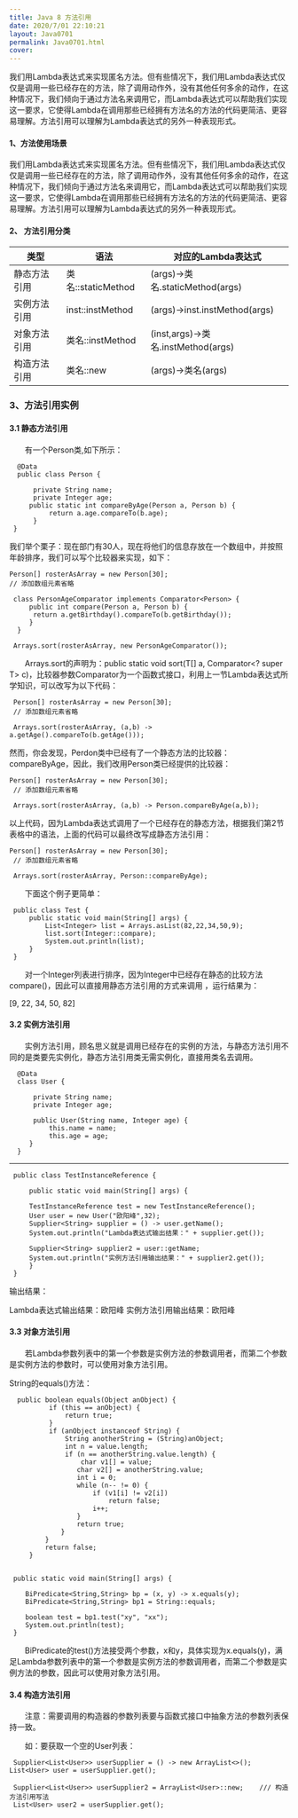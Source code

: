 ```yaml
---
title: Java 8 方法引用
date: 2020/7/01 22:10:21
layout: Java0701
permalink: Java0701.html
cover:
---
```

我们用Lambda表达式来实现匿名方法。但有些情况下，我们用Lambda表达式仅仅是调用一些已经存在的方法，除了调用动作外，没有其他任何多余的动作，在这种情况下，我们倾向于通过方法名来调用它，而Lambda表达式可以帮助我们实现这一要求，它使得Lambda在调用那些已经拥有方法名的方法的代码更简洁、更容易理解。方法引用可以理解为Lambda表达式的另外一种表现形式。
<!--more-->
#### 1、方法使用场景
我们用Lambda表达式来实现匿名方法。但有些情况下，我们用Lambda表达式仅仅是调用一些已经存在的方法，除了调用动作外，没有其他任何多余的动作，在这种情况下，我们倾向于通过方法名来调用它，而Lambda表达式可以帮助我们实现这一要求，它使得Lambda在调用那些已经拥有方法名的方法的代码更简洁、更容易理解。方法引用可以理解为Lambda表达式的另外一种表现形式。

#### 2、 方法引用分类

类型|语法|对应的Lambda表达式
-|-|-
静态方法引用|类名::staticMethod|(args)->类名.staticMethod(args)
实例方法引用|inst::instMethod|(args)->inst.instMethod(args)
对象方法引用|类名::instMethod|(inst,args)->类名.instMethod(args)
构造方法引用|类名::new|(args)->类名(args)

### 3、方法引用实例

#### 3.1 静态方法引用

　　有一个Person类,如下所示：

      @Data
      public class Person {

          private String name;
          private Integer age;
         public static int compareByAge(Person a, Person b) {
              return a.age.compareTo(b.age);
          }
     }

我们举个栗子：现在部门有30人，现在将他们的信息存放在一个数组中，并按照年龄排序，我们可以写个比较器来实现，如下：


    Person[] rosterAsArray = new Person[30];
    // 添加数组元素省略

     class PersonAgeComparator implements Comparator<Person> {
         public int compare(Person a, Person b) {
          return a.getBirthday().compareTo(b.getBirthday());
         }
      }

     Arrays.sort(rosterAsArray, new PersonAgeComparator());

　　Arrays.sort的声明为：public static <T> void sort(T[] a, Comparator<? super T> c)，比较器参数Comparator为一个函数式接口，利用上一节Lambda表达式所学知识，可以改写为以下代码：

     Person[] rosterAsArray = new Person[30];
     // 添加数组元素省略

     Arrays.sort(rosterAsArray, (a,b) -> a.getAge().compareTo(b.getAge()));

然而，你会发现，Perdon类中已经有了一个静态方法的比较器：compareByAge，因此，我们改用Person类已经提供的比较器：

    Person[] rosterAsArray = new Person[30];
     // 添加数组元素省略

     Arrays.sort(rosterAsArray, (a,b) -> Person.compareByAge(a,b));


以上代码，因为Lambda表达式调用了一个已经存在的静态方法，根据我们第2节表格中的语法，上面的代码可以最终改写成静态方法引用：

    Person[] rosterAsArray = new Person[30];
     // 添加数组元素省略

     Arrays.sort(rosterAsArray, Person::compareByAge);



　　下面这个例子更简单：


     public class Test {
         public static void main(String[] args) {
             List<Integer> list = Arrays.asList(82,22,34,50,9);
             list.sort(Integer::compare);
             System.out.println(list);
         }
     }


　　对一个Integer列表进行排序，因为Integer中已经存在静态的比较方法compare()，因此可以直接用静态方法引用的方式来调用 ，运行结果为：

[9, 22, 34, 50, 82]


#### 3.2 实例方法引用

　　实例方法引用，顾名思义就是调用已经存在的实例的方法，与静态方法引用不同的是类要先实例化，静态方法引用类无需实例化，直接用类名去调用。



      @Data
      class User {

          private String name;
          private Integer age;

          public User(String name, Integer age) {
              this.name = name;
              this.age = age;
         }
      }

---

     public class TestInstanceReference {

         public static void main(String[] args) {

         TestInstanceReference test = new TestInstanceReference();
         User user = new User("欧阳峰",32);
         Supplier<String> supplier = () -> user.getName();
         System.out.println("Lambda表达式输出结果：" + supplier.get());

         Supplier<String> supplier2 = user::getName;
         System.out.println("实例方法引用输出结果：" + supplier2.get());
         }
     }



输出结果：

Lambda表达式输出结果：欧阳峰
实例方法引用输出结果：欧阳峰


#### 3.3 对象方法引用

　　若Lambda参数列表中的第一个参数是实例方法的参数调用者，而第二个参数是实例方法的参数时，可以使用对象方法引用。

String的equals()方法：


      public boolean equals(Object anObject) {
              if (this == anObject) {
                  return true;
              }
              if (anObject instanceof String) {
                  String anotherString = (String)anObject;
                  int n = value.length;
                  if (n == anotherString.value.length) {
                      char v1[] = value;
                     char v2[] = anotherString.value;
                     int i = 0;
                     while (n-- != 0) {
                         if (v1[i] != v2[i])
                             return false;
                         i++;
                     }
                     return true;
                 }
             }
             return false;
         }


     public static void main(String[] args) {

        BiPredicate<String,String> bp = (x, y) -> x.equals(y);
        BiPredicate<String,String> bp1 = String::equals;

        boolean test = bp1.test("xy", "xx");
        System.out.println(test);
     }


　　BiPredicate的test()方法接受两个参数，x和y，具体实现为x.equals(y)，满足Lambda参数列表中的第一个参数是实例方法的参数调用者，而第二个参数是实例方法的参数，因此可以使用对象方法引用。

#### 3.4 构造方法引用

　　注意：需要调用的构造器的参数列表要与函数式接口中抽象方法的参数列表保持一致。

　　如：要获取一个空的User列表：

     Supplier<List<User>> userSupplier = () -> new ArrayList<>();
    List<User> user = userSupplier.get();

     Supplier<List<User>> userSupplier2 = ArrayList<User>::new;    /// 构造方法引用写法
     List<User> user2 = userSupplier.get();
